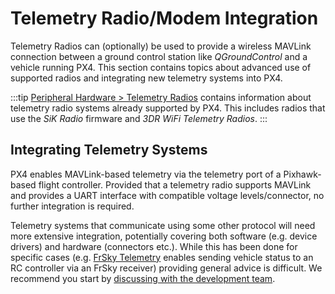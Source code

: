 # Telemetry Radio/Modem Integration

Telemetry Radios can (optionally) be used to provide a wireless MAVLink connection between a ground control station like _QGroundControl_ and a vehicle running PX4.
This section contains topics about advanced use of supported radios and integrating new telemetry systems into PX4.

:::tip
[Peripheral Hardware > Telemetry Radios](../telemetry/index.md) contains information about telemetry radio systems already supported by PX4.
This includes radios that use the _SiK Radio_ firmware and _3DR WiFi Telemetry Radios_.
:::

## Integrating Telemetry Systems

PX4 enables MAVLink-based telemetry via the telemetry port of a Pixhawk-based flight controller.
Provided that a telemetry radio supports MAVLink and provides a UART interface with compatible voltage levels/connector, no further integration is required.

Telemetry systems that communicate using some other protocol will need more extensive integration, potentially covering both software (e.g. device drivers) and hardware (connectors etc.).
While this has been done for specific cases (e.g. [FrSky Telemetry](../peripherals/frsky_telemetry.md) enables sending vehicle status to an RC controller via an FrSky receiver) providing general advice is difficult.
We recommend you start by [discussing with the development team](../contribute/support.md).
